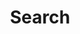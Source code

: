 ---
title: "Search" # in any language you want
layout: "search" # necessary for search
# url: "/search/"
# descripti0on: "Description for Search"
summary: "search"
placeholder: "write something to search ..."
---